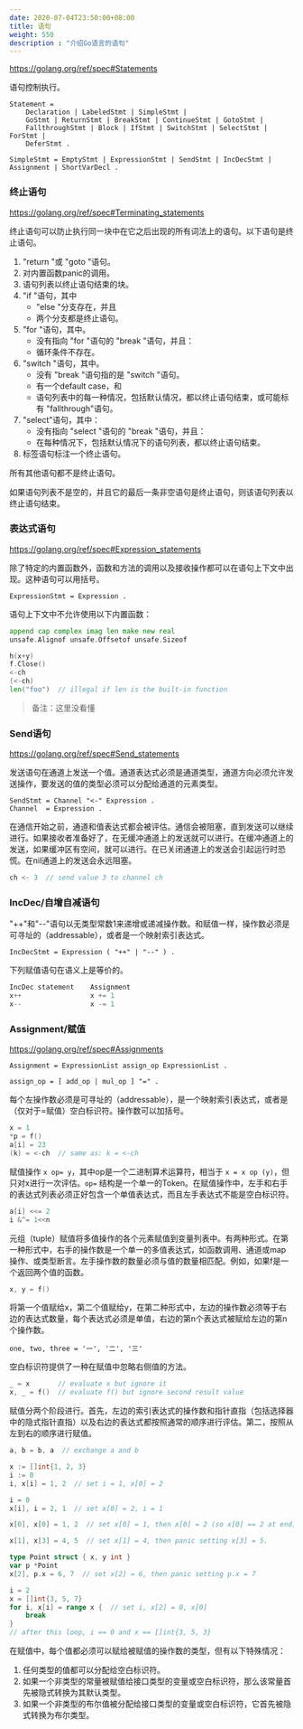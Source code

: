 ```yaml
---
date: 2020-07-04T23:50:00+08:00
title: 语句
weight: 550
description : "介绍Go语言的语句"
---
```


https://golang.org/ref/spec#Statements

语句控制执行。

```
Statement =
	Declaration | LabeledStmt | SimpleStmt |
	GoStmt | ReturnStmt | BreakStmt | ContinueStmt | GotoStmt |
	FallthroughStmt | Block | IfStmt | SwitchStmt | SelectStmt | ForStmt |
	DeferStmt .

SimpleStmt = EmptyStmt | ExpressionStmt | SendStmt | IncDecStmt | Assignment | ShortVarDecl .
```

### 终止语句

https://golang.org/ref/spec#Terminating_statements

终止语句可以防止执行同一块中在它之后出现的所有词法上的语句。以下语句是终止语句。

1. "return "或 "goto "语句。
2. 对内置函数panic的调用。
3. 语句列表以终止语句结束的块。
4. "if "语句，其中
	- "else "分支存在，并且
	- 两个分支都是终止语句。
5. "for "语句，其中。
	- 没有指向 "for "语句的 "break "语句，并且：
	- 循环条件不存在。
6. "switch "语句，其中。
	- 没有 "break "语句指的是 "switch "语句。
	- 有一个default case，和
	- 语句列表中的每一种情况，包括默认情况，都以终止语句结束，或可能标有 "fallthrough"语句。
7. "select"语句，其中：
	- 没有指向 "select "语句的 "break "语句，并且：
	- 在每种情况下，包括默认情况下的语句列表，都以终止语句结束。
8. 标签语句标注一个终止语句。

所有其他语句都不是终止语句。

如果语句列表不是空的，并且它的最后一条非空语句是终止语句，则该语句列表以终止语句结束。

### 表达式语句

https://golang.org/ref/spec#Expression_statements

除了特定的内置函数外，函数和方法的调用以及接收操作都可以在语句上下文中出现。这种语句可以用括号。

```
ExpressionStmt = Expression .
```

语句上下文中不允许使用以下内置函数：

```go
append cap complex imag len make new real
unsafe.Alignof unsafe.Offsetof unsafe.Sizeof
```

```go
h(x+y)
f.Close()
<-ch
(<-ch)
len("foo")  // illegal if len is the built-in function
```

> 备注：这里没看懂

### Send语句

https://golang.org/ref/spec#Send_statements

发送语句在通道上发送一个值。通道表达式必须是通道类型，通道方向必须允许发送操作，要发送的值的类型必须可以分配给通道的元素类型。

```
SendStmt = Channel "<-" Expression .
Channel  = Expression .
```

在通信开始之前，通道和值表达式都会被评估。通信会被阻塞，直到发送可以继续进行。如果接收者准备好了，在无缓冲通道上的发送就可以进行。在缓冲通道上的发送，如果缓冲区有空间，就可以进行。在已关闭通道上的发送会引起运行时恐慌。在nil通道上的发送会永远阻塞。

```go
ch <- 3  // send value 3 to channel ch
```

### IncDec/自增自减语句

"++"和"--"语句以无类型常数1来递增或递减操作数。和赋值一样，操作数必须是可寻址的（addressable），或者是一个映射索引表达式。

```
IncDecStmt = Expression ( "++" | "--" ) .
```

下列赋值语句在语义上是等价的。

```go
IncDec statement    Assignment
x++                 x += 1
x--                 x -= 1
```

### Assignment/赋值

https://golang.org/ref/spec#Assignments

```
Assignment = ExpressionList assign_op ExpressionList .

assign_op = [ add_op | mul_op ] "=" .
```

每个左操作数必须是可寻址的（addressable），是一个映射索引表达式，或者是（仅对于=赋值）空白标识符。操作数可以加括号。

```go
x = 1
*p = f()
a[i] = 23
(k) = <-ch  // same as: k = <-ch
```

赋值操作 `x op= y`，其中op是一个二进制算术运算符，相当于 `x = x op (y)`，但只对x进行一次评估。`op=` 结构是一个单一的Token。在赋值操作中，左手和右手的表达式列表必须正好包含一个单值表达式，而且左手表达式不能是空白标识符。

```go
a[i] <<= 2
i &^= 1<<n
```

元组（tuple）赋值将多值操作的各个元素赋值到变量列表中。有两种形式。在第一种形式中，右手的操作数是一个单一的多值表达式，如函数调用、通道或map操作、或类型断言。左手操作数的数量必须与值的数量相匹配。例如，如果f是一个返回两个值的函数。

```go
x, y = f()
```

将第一个值赋给x，第二个值赋给y，在第二种形式中，左边的操作数必须等于右边的表达式数量，每个表达式必须是单值，右边的第n个表达式被赋给左边的第n个操作数。

```
one, two, three = '一', '二', '三'
```

空白标识符提供了一种在赋值中忽略右侧值的方法。

```go
_ = x       // evaluate x but ignore it
x, _ = f()  // evaluate f() but ignore second result value
```

赋值分两个阶段进行。首先，左边的索引表达式的操作数和指针直指（包括选择器中的隐式指针直指）以及右边的表达式都按照通常的顺序进行评估。第二，按照从左到右的顺序进行赋值。

```go
a, b = b, a  // exchange a and b

x := []int{1, 2, 3}
i := 0
i, x[i] = 1, 2  // set i = 1, x[0] = 2

i = 0
x[i], i = 2, 1  // set x[0] = 2, i = 1

x[0], x[0] = 1, 2  // set x[0] = 1, then x[0] = 2 (so x[0] == 2 at end)

x[1], x[3] = 4, 5  // set x[1] = 4, then panic setting x[3] = 5.

type Point struct { x, y int }
var p *Point
x[2], p.x = 6, 7  // set x[2] = 6, then panic setting p.x = 7

i = 2
x = []int{3, 5, 7}
for i, x[i] = range x {  // set i, x[2] = 0, x[0]
	break
}
// after this loop, i == 0 and x == []int{3, 5, 3}
```

在赋值中，每个值都必须可以赋给被赋值的操作数的类型，但有以下特殊情况：

1. 任何类型的值都可以分配给空白标识符。
2. 如果一个非类型的常量被赋值给接口类型的变量或空白标识符，那么该常量首先被隐式转换为其默认类型。
3. 如果一个非类型的布尔值被分配给接口类型的变量或空白标识符，它首先被隐式转换为布尔类型。